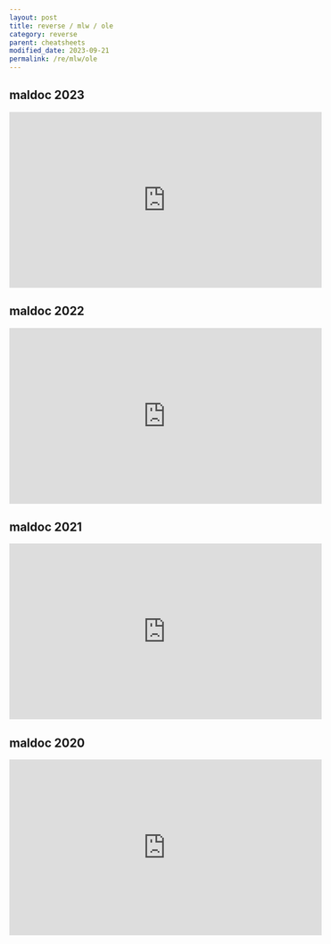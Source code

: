 ```yaml
---
layout: post
title: reverse / mlw / ole
category: reverse
parent: cheatsheets
modified_date: 2023-09-21
permalink: /re/mlw/ole
---
```


## maldoc 2023

<iframe width="560" height="315" src="https://www.youtube-nocookie.com/embed/PJ5oluVlEb8?si=JbrOGwGm2fwHgma2" title="YouTube video player" frameborder="0" allow="accelerometer; autoplay; clipboard-write; encrypted-media; gyroscope; picture-in-picture; web-share" allowfullscreen></iframe>

## maldoc 2022

<iframe width="560" height="315" src="https://www.youtube-nocookie.com/embed/5MssdXfAvV8?si=VEWwKxh72pYwFXzq" title="YouTube video player" frameborder="0" allow="accelerometer; autoplay; clipboard-write; encrypted-media; gyroscope; picture-in-picture; web-share" allowfullscreen></iframe>

## maldoc 2021

<iframe width="560" height="315" src="https://www.youtube-nocookie.com/embed/pJvQgUk01k4?si=rKHpOsar67rgXb2r" title="YouTube video player" frameborder="0" allow="accelerometer; autoplay; clipboard-write; encrypted-media; gyroscope; picture-in-picture; web-share" allowfullscreen></iframe>

## maldoc 2020

<iframe width="560" height="315" src="https://www.youtube-nocookie.com/embed/9OxzUaedYyc?si=yT4s_U__HG5HhGnj" title="YouTube video player" frameborder="0" allow="accelerometer; autoplay; clipboard-write; encrypted-media; gyroscope; picture-in-picture; web-share" allowfullscreen></iframe>
